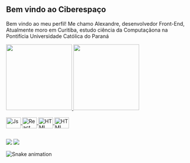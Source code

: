 ## Bem vindo ao Ciberespaço ##    

Bem vindo ao meu perfil!
Me chamo Alexandre, desenvolvedor Front-End, Atualmente moro em Curitiba, estudo ciência da Computaçãona na Pontifícia Universidade Católica do Paraná


<div display="inline">
  <a href="https://github.com/Alexandre-Tortoza">
  <img height="180em" src="https://github-readme-stats.vercel.app/api?username=Alexandre-tortoza&show_icons=true&theme=midnight-purple&include_all_commits=true&count_private=true"/>
  <img height="180em" src="https://github-readme-stats.vercel.app/api/top-langs/?username=Alexandre-tortoza&layout=compact&langs_count=7&theme=midnight-purple"/>
</div>
  
<div style="display: inline_block"><br>
  <img align="center" alt="Js" height="30" width="40" src="https://cdn.jsdelivr.net/gh/devicons/devicon/icons/html5/html5-original.svg">
  <img align="center" alt="React" height="30" width="40" src="https://cdn.jsdelivr.net/gh/devicons/devicon/icons/javascript/javascript-original.svg">
  <img align="center" alt="HTML" height="30" width="40" src="https://cdn.jsdelivr.net/gh/devicons/devicon/icons/c/c-original.svg">
  <img align="center" alt="HTML" height="30" width="40" src="https://cdn.jsdelivr.net/gh/devicons/devicon/icons/mysql/mysql-original.svg">                      
</div>
  
##
  
<div> 
  <a href="https://www.instagram.com/alexmrtr2001/" target="_blank"><img src="https://img.shields.io/badge/-Instagram-%23E4405F?style=for-the-badge&logo=instagram&logoColor=white" target="_blank"></a>
  <a href = "mailto:a.marquestortoza@gmail.com"><img src="https://img.shields.io/badge/-Gmail-%23333?style=for-the-badge&logo=gmail&logoColor=white" target="_blank"></a>
  <!--
  <a href="#" target="_blank"><img src="https://img.shields.io/badge/-LinkedIn-%230077B5?style=for-the-badge&logo=linkedin&logoColor=white" target="_blank"></a> 
</div>
-->
  
  ![Snake animation](https://github.com/JDamazio/JDamazio/blob/output/github-contribution-grid-snake.svg)



